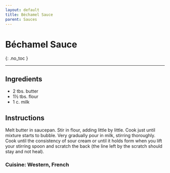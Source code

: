 ```yaml
---
layout: default
title: Béchamel Sauce
parent: Sauces
---
```


# Béchamel Sauce
{: .no_toc }

---

## Ingredients
<ul>
	<li>2 tbs. butter</li>
	<li>1½ tbs. flour</li>
	<li>1 c. milk</li>
</ul>

## Instructions
Melt butter in saucepan. Stir in flour, adding little by little. Cook just until mixture starts to bubble. Very gradually pour in milk, stirring thoroughly. Cook until the consistency of sour cream or until it holds form when you lift your stirring spoon and scratch the back (the line left by the scratch should stay and not heal).

### Cuisine: Western, French